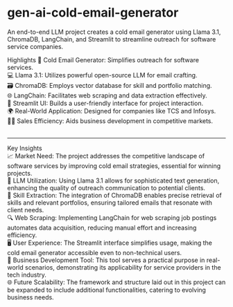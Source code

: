 # gen-ai-cold-email-generator

An end-to-end LLM project creates a cold email generator using Llama 3.1, ChromaDB, LangChain, and Streamlit to streamline outreach for software service companies.<br>

Highlights
📧 Cold Email Generator: Simplifies outreach for software services.<br>
💻 Llama 3.1: Utilizes powerful open-source LLM for email crafting.<br>
🗃️ ChromaDB: Employs vector database for skill and portfolio matching.<br>
🌐 LangChain: Facilitates web scraping and data extraction effectively.<br>
🚀 Streamlit UI: Builds a user-friendly interface for project interaction.<br>
🌍 Real-World Application: Designed for companies like TCS and Infosys.<br>
👨‍💼 Sales Efficiency: Aids business development in competitive markets.<br><br>
<hr>
Key Insights<br>
📈 Market Need: The project addresses the competitive landscape of software services by improving cold email strategies, essential for winning projects.<br>
🤖 LLM Utilization: Using Llama 3.1 allows for sophisticated text generation, enhancing the quality of outreach communication to potential clients.<br>
🧠 Skill Extraction: The integration of ChromaDB enables precise retrieval of skills and relevant portfolios, ensuring tailored emails that resonate with client needs.<br>
🔍 Web Scraping: Implementing LangChain for web scraping job postings automates data acquisition, reducing manual effort and increasing efficiency.<br>
🖥️ User Experience: The Streamlit interface simplifies usage, making the cold email generator accessible even to non-technical users.<br>
💼 Business Development Tool: This tool serves a practical purpose in real-world scenarios, demonstrating its applicability for service providers in the tech industry.<br>
🌐 Future Scalability: The framework and structure laid out in this project can be expanded to include additional functionalities, catering to evolving business needs.<br>
